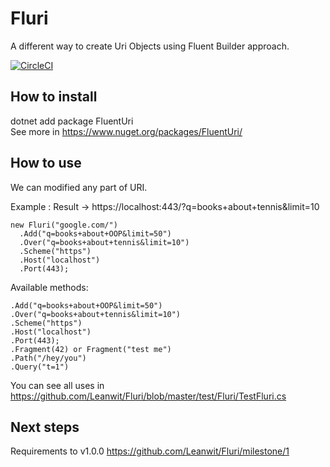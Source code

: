 # Fluri
A different way to create Uri Objects using Fluent Builder approach.

[![CircleCI](https://circleci.com/gh/Leanwit/Fluri/tree/master.svg?style=svg)](https://circleci.com/gh/Leanwit/Fluri/tree/master)

## How to install
dotnet add package FluentUri<br>
See more in https://www.nuget.org/packages/FluentUri/

## How to use
We can modified any part of URI.

Example : Result -> https://localhost:443/?q=books+about+tennis&limit=10
```
new Fluri("google.com/")
  .Add("q=books+about+OOP&limit=50")
  .Over("q=books+about+tennis&limit=10")
  .Scheme("https")
  .Host("localhost")
  .Port(443);
```

Available methods:
```
.Add("q=books+about+OOP&limit=50")
.Over("q=books+about+tennis&limit=10")
.Scheme("https")
.Host("localhost")
.Port(443);
.Fragment(42) or Fragment("test me")
.Path("/hey/you")
.Query("t=1")
```

You can see all uses in https://github.com/Leanwit/Fluri/blob/master/test/Fluri/TestFluri.cs

## Next steps
Requirements to v1.0.0
https://github.com/Leanwit/Fluri/milestone/1